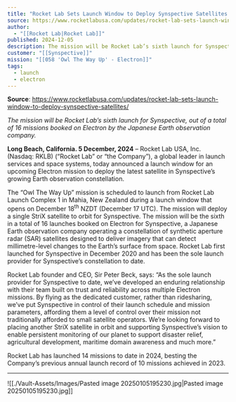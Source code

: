 ```yaml
---
title: "Rocket Lab Sets Launch Window to Deploy Synspective Satellites  "
source: https://www.rocketlabusa.com/updates/rocket-lab-sets-launch-window-to-deploy-synspective-satellites/
author:
  - "[[Rocket Lab|Rocket Lab]]"
published: 2024-12-05
description: The mission will be Rocket Lab’s sixth launch for Synspective, out of a total of 16 missions booked on Electron by the Japanese Earth observation company.
customer: "[[Synspective]]"
mission: "[[058 'Owl The Way Up' - Electron]]"
tags:
  - launch
  - electron
---
```


**Source**: https://www.rocketlabusa.com/updates/rocket-lab-sets-launch-window-to-deploy-synspective-satellites/

*The mission will be Rocket Lab’s sixth launch for Synspective, out of a total of 16 missions booked on Electron by the Japanese Earth observation company.*

**Long Beach, California. 5 December, 2024** – Rocket Lab USA, Inc. (Nasdaq: RKLB) (“Rocket Lab” or “the Company”), a global leader in launch services and space systems, today announced a launch window for an upcoming Electron mission to deploy the latest satellite in Synspective’s growing Earth observation constellation.  

The “Owl The Way Up” mission is scheduled to launch from Rocket Lab Launch Complex 1 in Mahia, New Zealand during a launch window that opens on December 18<sup>th</sup> NZDT (December 17 UTC). The mission will deploy a single StriX satellite to orbit for Synspective. The mission will be the sixth in a total of 16 launches booked on Electron for Synspective, a Japanese Earth observation company operating a constellation of synthetic aperture radar (SAR) satellites designed to deliver imagery that can detect millimetre-level changes to the Earth’s surface from space. Rocket Lab first launched for Synspective in December 2020 and has been the sole launch provider for Synspective’s constellation to date.

Rocket Lab founder and CEO, Sir Peter Beck, says: “As the sole launch provider for Synspective to date, we’ve developed an enduring relationship with their team built on trust and reliability across multiple Electron missions. By flying as the dedicated customer, rather than ridesharing, we’ve put Synspective in control of their launch schedule and mission parameters, affording them a level of control over their mission not traditionally afforded to small satellite operators. We’re looking forward to placing another StriX satellite in orbit and supporting Synspective’s vision to enable persistent monitoring of our planet to support disaster relief, agricultural development, maritime domain awareness and much more.”

Rocket Lab has launched 14 missions to date in 2024, besting the Company’s previous annual launch record of 10 missions achieved in 2023.

---

![[./Vault-Assets/Images/Pasted image 20250105195230.jpg|Pasted image 20250105195230.jpg]]